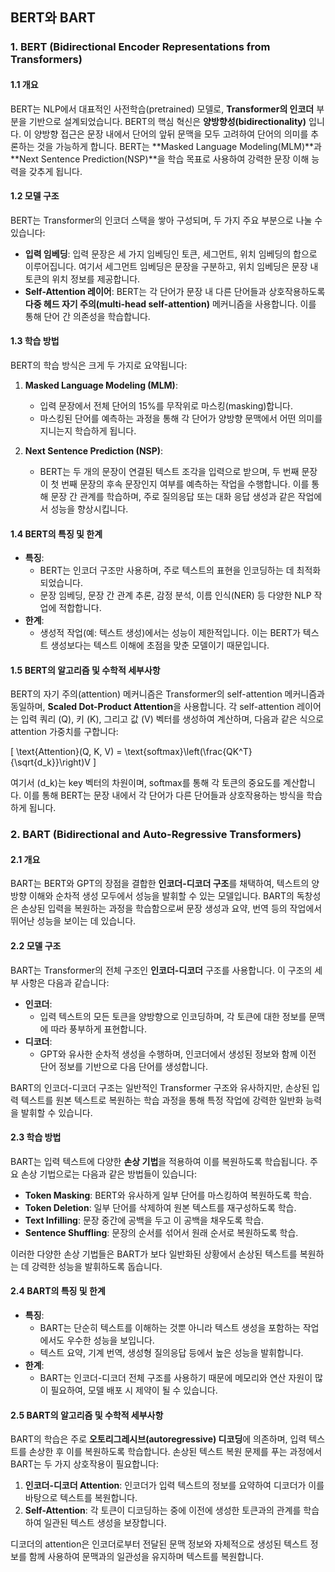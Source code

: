 ## BERT와 BART     

### 1. BERT (Bidirectional Encoder Representations from Transformers)  

#### 1.1 개요
BERT는 NLP에서 대표적인 사전학습(pretrained) 모델로, **Transformer의 인코더** 부분을 기반으로 설계되었습니다. BERT의 핵심 혁신은 **양방향성(bidirectionality)** 입니다. 이 양방향 접근은 문장 내에서 단어의 앞뒤 문맥을 모두 고려하여 단어의 의미를 추론하는 것을 가능하게 합니다. BERT는 **Masked Language Modeling(MLM)**과 **Next Sentence Prediction(NSP)**을 학습 목표로 사용하여 강력한 문장 이해 능력을 갖추게 됩니다.

#### 1.2 모델 구조
BERT는 Transformer의 인코더 스택을 쌓아 구성되며, 두 가지 주요 부분으로 나눌 수 있습니다:
- **입력 임베딩**: 입력 문장은 세 가지 임베딩인 토큰, 세그먼트, 위치 임베딩의 합으로 이루어집니다. 여기서 세그먼트 임베딩은 문장을 구분하고, 위치 임베딩은 문장 내 토큰의 위치 정보를 제공합니다.
- **Self-Attention 레이어**: BERT는 각 단어가 문장 내 다른 단어들과 상호작용하도록 **다중 헤드 자기 주의(multi-head self-attention)** 메커니즘을 사용합니다. 이를 통해 단어 간 의존성을 학습합니다.

#### 1.3 학습 방법
BERT의 학습 방식은 크게 두 가지로 요약됩니다:

1. **Masked Language Modeling (MLM)**:
   - 입력 문장에서 전체 단어의 15%를 무작위로 마스킹(masking)합니다.
   - 마스킹된 단어를 예측하는 과정을 통해 각 단어가 양방향 문맥에서 어떤 의미를 지니는지 학습하게 됩니다.
   
2. **Next Sentence Prediction (NSP)**:
   - BERT는 두 개의 문장이 연결된 텍스트 조각을 입력으로 받으며, 두 번째 문장이 첫 번째 문장의 후속 문장인지 여부를 예측하는 작업을 수행합니다. 이를 통해 문장 간 관계를 학습하며, 주로 질의응답 또는 대화 응답 생성과 같은 작업에서 성능을 향상시킵니다.

#### 1.4 BERT의 특징 및 한계
- **특징**:
  - BERT는 인코더 구조만 사용하며, 주로 텍스트의 표현을 인코딩하는 데 최적화되었습니다.
  - 문장 임베딩, 문장 간 관계 추론, 감정 분석, 이름 인식(NER) 등 다양한 NLP 작업에 적합합니다.
- **한계**:
  - 생성적 작업(예: 텍스트 생성)에서는 성능이 제한적입니다. 이는 BERT가 텍스트 생성보다는 텍스트 이해에 초점을 맞춘 모델이기 때문입니다.

#### 1.5 BERT의 알고리즘 및 수학적 세부사항
BERT의 자기 주의(attention) 메커니즘은 Transformer의 self-attention 메커니즘과 동일하며, **Scaled Dot-Product Attention**을 사용합니다. 각 self-attention 레이어는 입력 쿼리 \(Q\), 키 \(K\), 그리고 값 \(V\) 벡터를 생성하여 계산하며, 다음과 같은 식으로 attention 가중치를 구합니다:

\[
\text{Attention}(Q, K, V) = \text{softmax}\left(\frac{QK^T}{\sqrt{d_k}}\right)V
\]

여기서 \(d_k\)는 key 벡터의 차원이며, softmax를 통해 각 토큰의 중요도를 계산합니다. 이를 통해 BERT는 문장 내에서 각 단어가 다른 단어들과 상호작용하는 방식을 학습하게 됩니다.

### 2. BART (Bidirectional and Auto-Regressive Transformers)

#### 2.1 개요
BART는 BERT와 GPT의 장점을 결합한 **인코더-디코더 구조**를 채택하여, 텍스트의 양방향 이해와 순차적 생성 모두에서 성능을 발휘할 수 있는 모델입니다. BART의 독창성은 손상된 입력을 복원하는 과정을 학습함으로써 문장 생성과 요약, 번역 등의 작업에서 뛰어난 성능을 보이는 데 있습니다.

#### 2.2 모델 구조
BART는 Transformer의 전체 구조인 **인코더-디코더** 구조를 사용합니다. 이 구조의 세부 사항은 다음과 같습니다: 

- **인코더**:
  - 입력 텍스트의 모든 토큰을 양방향으로 인코딩하며, 각 토큰에 대한 정보를 문맥에 따라 풍부하게 표현합니다.
- **디코더**:
  - GPT와 유사한 순차적 생성을 수행하며, 인코더에서 생성된 정보와 함께 이전 단어 정보를 기반으로 다음 단어를 생성합니다.
  
BART의 인코더-디코더 구조는 일반적인 Transformer 구조와 유사하지만, 손상된 입력 텍스트를 원본 텍스트로 복원하는 학습 과정을 통해 특정 작업에 강력한 일반화 능력을 발휘할 수 있습니다.

#### 2.3 학습 방법
BART는 입력 텍스트에 다양한 **손상 기법**을 적용하여 이를 복원하도록 학습됩니다. 주요 손상 기법으로는 다음과 같은 방법들이 있습니다:
- **Token Masking**: BERT와 유사하게 일부 단어를 마스킹하여 복원하도록 학습.
- **Token Deletion**: 일부 단어를 삭제하여 원본 텍스트를 재구성하도록 학습.
- **Text Infilling**: 문장 중간에 공백을 두고 이 공백을 채우도록 학습.
- **Sentence Shuffling**: 문장의 순서를 섞어서 원래 순서로 복원하도록 학습.

이러한 다양한 손상 기법들은 BART가 보다 일반화된 상황에서 손상된 텍스트를 복원하는 데 강력한 성능을 발휘하도록 돕습니다.

#### 2.4 BART의 특징 및 한계
- **특징**:
  - BART는 단순히 텍스트를 이해하는 것뿐 아니라 텍스트 생성을 포함하는 작업에서도 우수한 성능을 보입니다.
  - 텍스트 요약, 기계 번역, 생성형 질의응답 등에서 높은 성능을 발휘합니다.
- **한계**:
  - BART는 인코더-디코더 전체 구조를 사용하기 때문에 메모리와 연산 자원이 많이 필요하여, 모델 배포 시 제약이 될 수 있습니다.

#### 2.5 BART의 알고리즘 및 수학적 세부사항
BART의 학습은 주로 **오토리그레시브(autoregressive) 디코딩**에 의존하며, 입력 텍스트를 손상한 후 이를 복원하도록 학습합니다. 손상된 텍스트 복원 문제를 푸는 과정에서 BART는 두 가지 상호작용이 필요합니다:
1. **인코더-디코더 Attention**: 인코더가 입력 텍스트의 정보를 요약하여 디코더가 이를 바탕으로 텍스트를 복원합니다.
2. **Self-Attention**: 각 토큰이 디코딩하는 중에 이전에 생성한 토큰과의 관계를 학습하여 일관된 텍스트 생성을 보장합니다.

디코더의 attention은 인코더로부터 전달된 문맥 정보와 자체적으로 생성된 텍스트 정보를 함께 사용하여 문맥과의 일관성을 유지하며 텍스트를 복원합니다.
